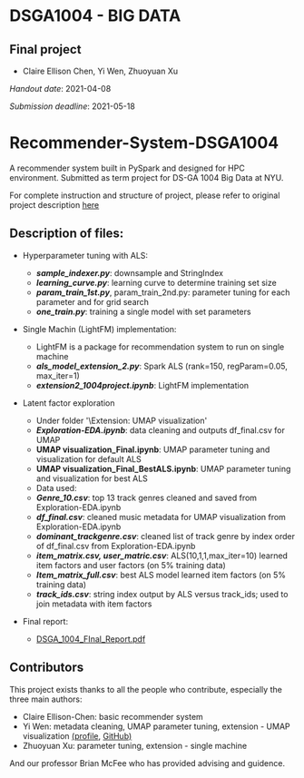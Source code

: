 # DSGA1004 - BIG DATA
## Final project
- Claire Ellison Chen, Yi Wen, Zhuoyuan Xu

*Handout date*: 2021-04-08

*Submission deadline*: 2021-05-18

# Recommender-System-DSGA1004
A recommender system built in PySpark and designed for HPC environment. Submitted as term project for DS-GA 1004 Big Data at NYU.

For complete instruction and structure of project, please refer to original project description [here](https://github.com/nyu-big-data/final-project-team_gxs/blob/main/instructions.md)

## Description of files:
 
- Hyperparameter tuning with ALS: 
  - ***sample_indexer.py***: downsample and StringIndex
  - ***learning_curve.py***: learning curve to determine training set size
  - ***param_train_1st.py***, param_train_2nd.py: parameter tuning for each parameter and for grid search
  - ***one_train.py***: training a single model with set parameters

- Single Machin (LightFM) implementation:
  - LightFM is a package for recommendation system to run on single machine
  - ***als_model_extension_2.py***: Spark ALS (rank=150, regParam=0.05, max_iter=1)
  - ***extension2_1004project.ipynb***: LightFM implementation
  
- Latent factor exploration
  - Under folder '\Extension: UMAP visualization'
  - ***Exploration-EDA.ipynb***: data cleaning and outputs df_final.csv for UMAP
  - **UMAP visualization_Final.ipynb**: UMAP parameter tuning and visualization for default ALS
  - **UMAP visualization_Final_BestALS.ipynb**: UMAP parameter tuning and visualization for best ALS
  - Data used:
  - ***Genre_10.csv***: top 13 track genres cleaned and saved from Exploration-EDA.ipynb
  - ***df_final.csv***: cleaned music metadata for UMAP visualization from Exploration-EDA.ipynb
  - ***dominant_trackgenre.csv***: cleaned list of track genre by index order of df_final.csv from Exploration-EDA.ipynb
  - ***item_matrix.csv, user_matric.csv***: ALS(10,1,1,max_iter=10) learned item factors and user factors (on 5% training data)
  - ***Item_matrix_full.csv***: best ALS model learned item factors (on 5% training data)
  - ***track_ids.csv***: string index output by ALS versus track_ids; used to join metadata with item factors

- Final report: 
  - [DSGA_1004_FInal_Report.pdf](https://github.com/nyu-big-data/final-project-team_gxs/blob/main/1004_MSD_Recommendation_System_Final_Report.pdf)

## Contributors

This project exists thanks to all the people who contribute, especially the three main authors:
- Claire Ellison-Chen: basic recommender system
- Yi Wen: metadata cleaning, UMAP parameter tuning, extension - UMAP visualization [(profile](https://www.linkedin.com/in/yi-sophia-wen/), [GitHub)](https://github.com/yiwen1996)
- Zhuoyuan Xu: parameter tuning, extension - single machine


And our professor Brian McFee who has provided advising and guidence.
